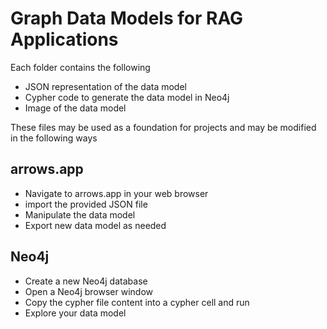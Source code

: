 # Graph Data Models for RAG Applications

Each folder contains the following
- JSON representation of the data model
- Cypher code to generate the data model in Neo4j
- Image of the data model

These files may be used as a foundation for projects and may be modified in the following ways

## arrows.app
- Navigate to arrows.app in your web browser
- import the provided JSON file
- Manipulate the data model
- Export new data model as needed

## Neo4j
- Create a new Neo4j database
- Open a Neo4j browser window
- Copy the cypher file content into a cypher cell and run
- Explore your data model

